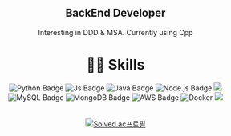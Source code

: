 

<div align="center">
 
## BackEnd Developer 
Interesting in DDD & MSA. 
Currently using Cpp



 

# 👩‍💻 Skills
  
![Python Badge](https://img.shields.io/badge/Python-3776AB?style=flat&logo=Python&logoColor=white) 
![Js Badge](https://img.shields.io/badge/JavaScript-F7DF1E?style=flat&logo=JavaScript&logoColor=white) 
![Java Badge](https://img.shields.io/badge/Java-007396?style=flat&logo=Java8&logoColor=white)
![Node.js Badge](https://img.shields.io/badge/Node.js-339933?style=flat&logo=Node.js&logoColor=white) 
<img src="https://img.shields.io/badge/Spring Boot-6DB33F?style=flat&logo=Spring Boot&logoColor=white"/>   
![MySQL Badge](https://img.shields.io/badge/MySQL-4479A1?style=flat&logo=MySQL&logoColor=white) 
![MongoDB Badge](https://img.shields.io/badge/MongoDB-47A248?style=flat&logo=MongoDB&logoColor=white) 
![AWS Badge](https://img.shields.io/badge/Amazon_AWS-232F3E?style=flat&logo=amazonaws&logoColor=white)
![Docker](https://img.shields.io/badge/Docker-2496ED?style=flat&logo=Docker&logoColor=white)
<img src="https://img.shields.io/badge/GitHub Actions-2088FF?style=flat&logo=GitHub Actions&logoColor=white"/>
<br/>
 　
 
[![Solved.ac프로필](http://mazassumnida.wtf/api/v2/generate_badge?boj=wprkfdlsgk)](https://solved.ac/profile/wprkfdlsgk)  


</div>
